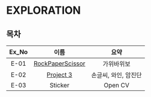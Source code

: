 # EXPLORATION

## 목차

|Ex_No|이름|요약|
|:------:|:---:|:---:|
|E-01|[RockPaperScissor](https://github.com/youngchurl/EXPLORATION/blob/main/%5BE-01%5DRockscissorPaper/%5BE-01%5DRockPaperScissor.ipynb)|가위바위보|
|E-02|[Project 3](https://github.com/youngchurl/EXPLORATION/blob/main/%5BE-02%5D%20Project%203/%5BE-02%5D%20Project%203.ipynb)|손글씨, 와인, 암진단|
|E-03|Sticker|Open CV|
